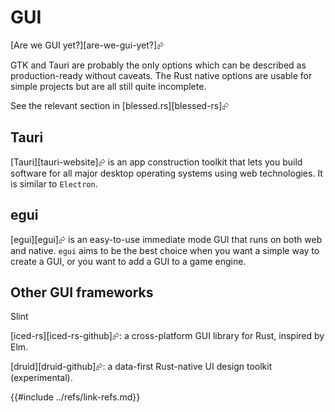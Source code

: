 # GUI

[Are we GUI yet?][are-we-gui-yet?]⮳

GTK and Tauri are probably the only options which can be described as production-ready without caveats.
The Rust native options are usable for simple projects but are all still quite incomplete.

See the relevant section in [blessed.rs][blessed-rs]⮳

## Tauri

[Tauri][tauri-website]⮳ is an app construction toolkit that lets you build software for all major desktop operating systems using web technologies. It is similar to `Electron`.

## egui

[egui][egui]⮳ is an easy-to-use immediate mode GUI that runs on both web and native. `egui` aims to be the best choice when you want a simple way to create a GUI, or you want to add a GUI to a game engine.

## Other GUI frameworks

Slint

[iced-rs][iced-rs-github]⮳: a cross-platform GUI library for Rust, inspired by Elm.

[druid][druid-github]⮳: a data-first Rust-native UI design toolkit (experimental).

{{#include ../refs/link-refs.md}}
